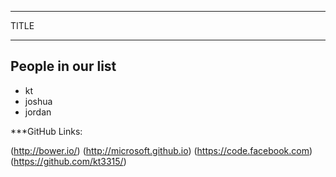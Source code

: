***
TITLE
***
## People in our list
* kt
* joshua
* jordan


***GitHub Links:

(http://bower.io/)
(http://microsoft.github.io)
(https://code.facebook.com)
(https://github.com/kt3315/)
